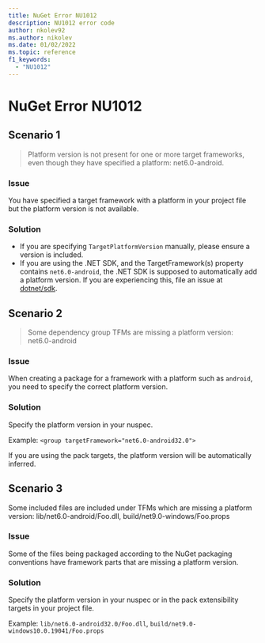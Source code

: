 ```yaml
---
title: NuGet Error NU1012
description: NU1012 error code
author: nkolev92
ms.author: nikolev
ms.date: 01/02/2022
ms.topic: reference
f1_keywords: 
  - "NU1012"
---
```


# NuGet Error NU1012

## Scenario 1

> Platform version is not present for one or more target frameworks, even though they have specified a platform: net6.0-android.

### Issue

You have specified a target framework with a platform in your project file but the platform version is not available.

### Solution

- If you are specifying `TargetPlatformVersion` manually, please ensure a version is included.
- If you are using the .NET SDK, and the TargetFramework(s) property contains `net6.0-android`, the .NET SDK is supposed to automatically add a platform version. If you are experiencing this, file an issue at [dotnet/sdk](https://github.com/dotnet/sdk/issues).

## Scenario 2

> Some dependency group TFMs are missing a platform version: net6.0-android

### Issue

When creating a package for a framework with a platform such as `android`, you need to specify the correct platform version.

### Solution

Specify the platform version in your nuspec.

Example: `<group targetFramework="net6.0-android32.0">`

If you are using the pack targets, the platform version will be automatically inferred.

## Scenario 3

Some included files are included under TFMs which are missing a platform version: lib/net6.0-android/Foo.dll, build/net9.0-windows/Foo.props

### Issue

Some of the files being packaged according to the NuGet packaging conventions have framework parts that are missing a platform version.

### Solution

Specify the platform version in your nuspec or in the pack extensibility targets in your project file.

Example: `lib/net6.0-android32.0/Foo.dll`, `build/net9.0-windows10.0.19041/Foo.props`
